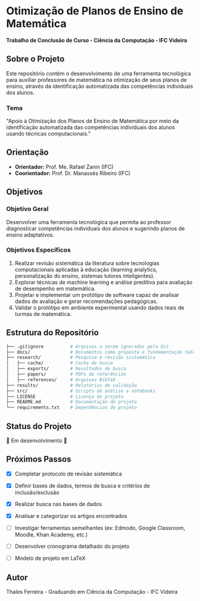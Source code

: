 # Otimização de Planos de Ensino de Matemática

**Trabalho de Conclusão de Curso - Ciência da Computação - IFC Videira**

## Sobre o Projeto

Este repositório contém o desenvolvimento de uma ferramenta tecnológica para auxiliar professores de matemática na otimização de seus planos de ensino, através da identificação automatizada das competências individuais dos alunos.

### Tema

"Apoio à Otimização dos Planos de Ensino de Matemática por meio da identificação automatizada das competências individuais dos alunos usando técnicas computacionais."

## Orientação

- **Orientador:** Prof. Me. Rafael Zanin (IFC)
- **Coorientador:** Prof. Dr. Manassés Ribeiro (IFC)

## Objetivos

### Objetivo Geral

Desenvolver uma ferramenta tecnológica que permita ao professor diagnosticar competências individuais dos alunos e sugerindo planos de ensino adaptativos.

### Objetivos Específicos

1. Realizar revisão sistemática da literatura sobre tecnologias computacionais aplicadas à educação (learning analytics, personalização do ensino, sistemas tutores inteligentes).
2. Explorar técnicas de machine learning e análise preditiva para avaliação de desempenho em matemática.
3. Projetar e implementar um protótipo de software capaz de analisar dados de avaliação e gerar recomendações pedagógicas.
4. Validar o protótipo em ambiente experimental usando dados reais de turmas de matemática.

## Estrutura do Repositório

``` bash
├── .gitignore          # Arquivos a serem ignorados pelo Git
├── docs/               # Documentos como proposta e fundamentação teórica
├── research/           # Pesquisa e revisão sistemática
│   ├── cache/          # Cache de busca
│   ├── exports/        # Resultados de busca
│   ├── papers/         # PDFs de referências
│   ├── references/     # Arquivos BibTeX
├── results/            # Relatórios de validação
├── src/                # Scripts de análise e notebooks
├── LICENSE             # Licença do projeto
├── README.md           # Documentação do projeto
└── requirements.txt    # Dependências do projeto
```

## Status do Projeto

🚧 Em desenvolvimento 🚧

## Próximos Passos

- [x] Completar protocolo de revisão sistemática
- [x] Definir bases de dados, termos de busca e critérios de inclusão/exclusão
- [x] Realizar busca nas bases de dados
- [x] Analisar e categorizar os artigos encontrados
- [ ] Investigar ferramentas semelhantes (ex: Edmodo, Google Classroom, Moodle, Khan Academy, etc.)
- [ ] Desenvolver cronograma detalhado do projeto
- [ ] Modelo de projeto em LaTeX


## Autor

Thales Ferreira - Graduando em Ciência da Computação - IFC Videira
